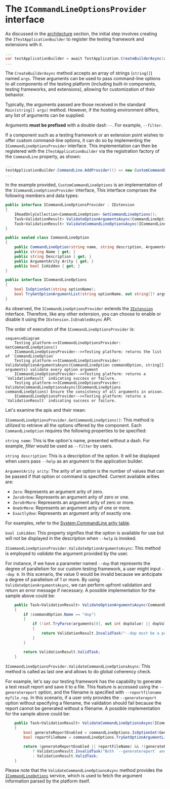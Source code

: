 # The `ICommandLineOptionsProvider` interface

As discussed in the [architecture](architecture.md) section, the initial step involves creating the `ITestApplicationBuilder` to register the testing framework and extensions with it.

```cs
...
var testApplicationBuilder = await TestApplication.CreateBuilderAsync(args);
...
```

The `CreateBuilderAsync` method accepts an array of strings (`string[]`) named `args`. These arguments can be used to pass command-line options to all components of the testing platform (including built-in components, testing frameworks, and extensions), allowing for customization of their behavior.

Typically, the arguments passed are those received in the standard `Main(string[] args)` method. However, if the hosting environment differs, any list of arguments can be supplied.

Arguments **must be prefixed** with a double dash `--`. For example, `--filter`.

If a component such as a testing framework or an extension point wishes to offer custom command-line options, it can do so by implementing the `ICommandLineOptionsProvider` interface. This implementation can then be registered with the `ITestApplicationBuilder` via the registration factory of the `CommandLine` property, as shown:

```cs
...
testApplicationBuilder.CommandLine.AddProvider(() => new CustomCommandLineOptions());
...
```

In the example provided, `CustomCommandLineOptions` is an implementation of the `ICommandLineOptionsProvider` interface, This interface comprises the following members and data types:

```cs
public interface ICommandLineOptionsProvider : IExtension
{
    IReadOnlyCollection<CommandLineOption> GetCommandLineOptions();
    Task<ValidationResult> ValidateOptionArgumentsAsync(CommandLineOption commandOption, string[] arguments);
    Task<ValidationResult> ValidateCommandLineOptionsAsync(ICommandLineOptions commandLineOptions);
}

public sealed class CommandLineOption
{
    public CommandLineOption(string name, string description, ArgumentArity arity, bool isHidden)
    public string Name { get; }
    public string Description { get; }
    public ArgumentArity Arity { get; }
    public bool IsHidden { get; }
}

public interface ICommandLineOptions
{
    bool IsOptionSet(string optionName);
    bool TryGetOptionArgumentList(string optionName, out string[]? arguments);
}
```

As observed, the `ICommandLineOptionsProvider` extends the [`IExtension`](iextension.md) interface. Therefore, like any other extension, you can choose to enable or disable it using the `IExtension.IsEnabledAsync` API.

The order of execution of the `ICommandLineOptionsProvider` is:

```mermaid
sequenceDiagram
    Testing platform->>ICommandLineOptionsProvider: GetCommandLineOptions()
    ICommandLineOptionsProvider-->>Testing platform: returns the list of `CommandLineOption`
    Testing platform->>ICommandLineOptionsProvider: ValidateOptionArgumentsAsync(CommandLineOption commandOption, string[] arguments) validate every option argument
    ICommandLineOptionsProvider-->>Testing platform: returns a `ValidationResult` indicating success or failure.
    Testing platform->>ICommandLineOptionsProvider: ValidateCommandLineOptionsAsync(ICommandLineOptions commandLineOptions) Ensure the consistency of all arguments in unison.
    ICommandLineOptionsProvider-->>Testing platform: returns a `ValidationResult` indicating success or failure.
```

Let's examine the apis and their mean:

`ICommandLineOptionsProvider.GetCommandLineOptions()`: This method is utilized to retrieve all the options offered by the component. Each `CommandLineOption` requires the following properties to be specified:

`string name`: This is the option's name, presented without a dash. For example, *filter* would be used as `--filter` by users.

`string description`: This is a description of the option. It will be displayed when users pass `--help` as an argument to the application builder.

`ArgumentArity arity`: The arity of an option is the number of values that can be passed if that option or command is specified. Current available arities are:

* `Zero`: Represents an argument arity of zero.
* `ZeroOrOne`: Represents an argument arity of zero or one.
* `ZeroOrMore`: Represents an argument arity of zero or more.
* `OneOrMore`: Represents an argument arity of one or more.
* `ExactlyOne`: Represents an argument arity of exactly one.

For examples, refer to the [System.CommandLine arity table](https://learn.microsoft.com/en-us/dotnet/standard/commandline/syntax#argument-arity).

`bool isHidden`: This property signifies that the option is available for use but will not be displayed in the description when `--help` is invoked.

`ICommandLineOptionsProvider.ValidateOptionArgumentsAsync`: This method is employed to *validate* the argument provided by the user.

For instance, if we have a parameter named `--dop` that represents the degree of parallelism for our custom testing framework, a user might input `--dop 0`. In this scenario, the value 0 would be invalid because we anticipate a degree of parallelism of 1 or more. By using `ValidateOptionArgumentsAsync`, we can perform upfront validation and return an error message if necessary.
A possible implementation for the sample above could be:

```cs
    public Task<ValidationResult> ValidateOptionArgumentsAsync(CommandLineOption commandOption, string[] arguments)
    {
        if (commandOption.Name == "dop")
        {
            if (!int.TryParse(arguments[0], out int dopValue) || dopValue <= 0)
            {
                return ValidationResult.InvalidTask("--dop must be a positive integer");
            }
        }

        return ValidationResult.ValidTask;
    }
```

`ICommandLineOptionsProvider.ValidateCommandLineOptionsAsync`: This method is called as last one and allows to do global coherency check.

For example, let's say our testing framework has the capability to generate a test result report and save it to a file. This feature is accessed using the `--generatereport` option, and the filename is specified with `--reportfilename myfile.rep`. In this scenario, if a user only provides the `--generatereport` option without specifying a filename, the validation should fail because the report cannot be generated without a filename.
A possible implementation for the sample above could be:

```cs
    public Task<ValidationResult> ValidateCommandLineOptionsAsync(ICommandLineOptions commandLineOptions)
    {
        bool generateReportEnabled = commandLineOptions.IsOptionSet(GenerateReportOption);
        bool reportFileName = commandLineOptions.TryGetOptionArgumentList(ReportFilenameOption, out string[]? _);

        return (generateReportEnabled || reportFileName) && !(generateReportEnabled && reportFileName)
            ? ValidationResult.InvalidTask("Both `--generatereport` and `--reportfilename` need to be provided simultaneously.")
            : ValidationResult.ValidTask;
    }
```

Please note that the `ValidateCommandLineOptionsAsync` method provides the [`ICommandLineOptions`](icommandlineoptions.md) service, which is used to fetch the argument information parsed by the platform itself.
